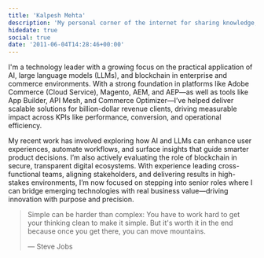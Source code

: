 ```yaml
---
title: 'Kalpesh Mehta'
description: 'My personal corner of the internet for sharing knowledge, tech stuff, and the occasional yapping and ramblings.'
hidedate: true
social: true
date: '2011-06-04T14:28:46+00:00'
---
```


I'm a technology leader with a growing focus on the practical application of AI, large language models (LLMs), and blockchain in enterprise and commerce environments. With a strong foundation in platforms like Adobe Commerce (Cloud Service), Magento, AEM, and AEP—as well as tools like App Builder, API Mesh, and Commerce Optimizer—I’ve helped deliver scalable solutions for billion-dollar revenue clients, driving measurable impact across KPIs like performance, conversion, and operational efficiency.

My recent work has involved exploring how AI and LLMs can enhance user experiences, automate workflows, and surface insights that guide smarter product decisions. I’m also actively evaluating the role of blockchain in secure, transparent digital ecosystems. With experience leading cross-functional teams, aligning stakeholders, and delivering results in high-stakes environments, I’m now focused on stepping into senior roles where I can bridge emerging technologies with real business value—driving innovation with purpose and precision.


> Simple can be harder than complex: You have to work hard to get your thinking clean to make it simple. But it's worth it in the end because once you get there, you can move mountains.
>
> — Steve Jobs

